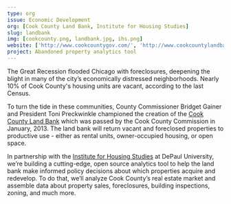 ```yaml
---
type: org
issue: Economic Development
org: [Cook County Land Bank, Institute for Housing Studies]
slug: landbank
img: [cookcounty.png, landbank.jpg, ihs.png]
website: ['http://www.cookcountygov.com/', 'http://www.cookcountylandbank.org/', 'http://www.housingstudies.org/'] 
project: Abandoned property analytics tool
---
```

The Great Recession flooded Chicago with foreclosures, deepening the blight in many of the city’s economically distressed neighborhoods. Nearly 10% of Cook County's housing units are vacant, according to the last Census. 

To turn the tide in these communities, County Commissioner Bridget Gainer and President Toni Preckwinkle championed the creation of the [Cook County Land Bank](http://www.cookcountylandbank.org/) which was passed by the Cook County Commission in January, 2013.  The land bank will return vacant and foreclosed properties to productive use - either as rental units, owner-occupied housing, or open space.

In partnership with the [Institute for Housing Studies](http://www.housingstudies.org/) at DePaul University, we’re building a cutting-edge, open source analytics tool to help the land bank make informed policy decisions about which properties acquire and redevelop. To do that, we’ll analyze Cook County’s real estate market and assemble data about  property sales, foreclosures, building inspections, zoning, and much more.